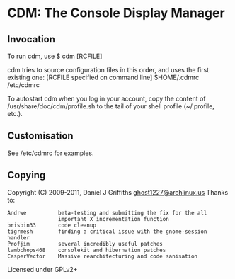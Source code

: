 CDM: The Console Display Manager
================================


Invocation
----------

To run cdm, use
	$ cdm [RCFILE]

cdm tries to source configuration files in this order, and uses the first
existing one:
	[RCFILE specified on command line]
	$HOME/.cdmrc
	/etc/cdmrc

To autostart cdm when you log in your account, copy the content of
/usr/share/doc/cdm/profile.sh to the tail of your shell profile (~/.profile,
etc.).


Customisation
-------------

See /etc/cdmrc for examples.


Copying
-------

Copyright (C) 2009-2011, Daniel J Griffiths <ghost1227@archlinux.us>
Thanks to:

    Andrwe          beta-testing and submitting the fix for the all
                    important X incrementation function
    brisbin33       code cleanup
    tigrmesh        finding a critical issue with the gnome-session handler
    Profjim         several incredibly useful patches
    lambchops468    consolekit and hibernation patches
    CasperVector    Massive rearchitecturing and code sanisation

Licensed under GPLv2+

